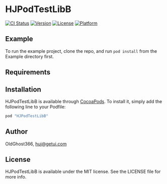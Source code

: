 # HJPodTestLibB

[![CI Status](http://img.shields.io/travis/OldGhost366/HJPodTestLibB.svg?style=flat)](https://travis-ci.org/OldGhost366/HJPodTestLibB)
[![Version](https://img.shields.io/cocoapods/v/HJPodTestLibB.svg?style=flat)](http://cocoapods.org/pods/HJPodTestLibB)
[![License](https://img.shields.io/cocoapods/l/HJPodTestLibB.svg?style=flat)](http://cocoapods.org/pods/HJPodTestLibB)
[![Platform](https://img.shields.io/cocoapods/p/HJPodTestLibB.svg?style=flat)](http://cocoapods.org/pods/HJPodTestLibB)

## Example

To run the example project, clone the repo, and run `pod install` from the Example directory first.

## Requirements

## Installation

HJPodTestLibB is available through [CocoaPods](http://cocoapods.org). To install
it, simply add the following line to your Podfile:

```ruby
pod "HJPodTestLibB"
```

## Author

OldGhost366, huj@getui.com

## License

HJPodTestLibB is available under the MIT license. See the LICENSE file for more info.
